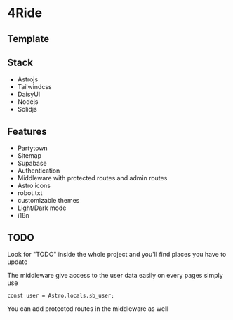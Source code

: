 # 4Ride
## Template
## Stack
- Astrojs
- Tailwindcss
- DaisyUI
- Nodejs
- Solidjs

## Features
- Partytown
- Sitemap
- Supabase
- Authentication
- Middleware with protected routes and admin routes
- Astro icons
- robot.txt
- customizable themes
- Light/Dark mode
- i18n

## TODO
Look for "TODO" inside the whole project and you'll find places you have to update

The middleware give access to the user data easily on every pages simply use 
```Astro
const user = Astro.locals.sb_user;
```
You can add protected routes in the middleware as well